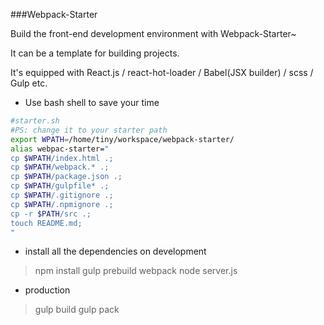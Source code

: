 ###Webpack-Starter

Build the front-end development environment with Webpack-Starter~

It can be a template for building projects.

It's equipped with React.js / react-hot-loader / Babel(JSX builder) / scss / Gulp etc.

* Use bash shell to save your time

```bash
#starter.sh  
#PS: change it to your starter path
export WPATH=/home/tiny/workspace/webpack-starter/
alias webpac-starter="
cp $WPATH/index.html .;
cp $WPATH/webpack.* .;
cp $WPATH/package.json .;
cp $WPATH/gulpfile* .;
cp $WPATH/.gitignore .;
cp $WPATH/.npmignore .;
cp -r $PATH/src .;
touch README.md;
"
```

* install all the dependencies on development

> npm install
> gulp prebuild
> webpack
> node server.js

* production

> gulp build
> gulp pack
